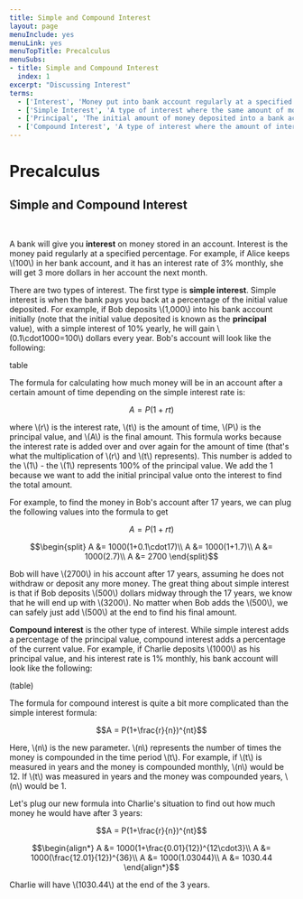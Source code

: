 ```yaml
---
title: Simple and Compound Interest
layout: page
menuInclude: yes
menuLink: yes
menuTopTitle: Precalculus
menuSubs:
- title: Simple and Compound Interest
  index: 1
excerpt: "Discussing Interest"
terms:
  - ['Interest', 'Money put into bank account regularly at a specified percentage']
  - ['Simple Interest', 'A type of interest where the same amount of money is paid regularly. That amount is determined by the initial value deposited into the bank account.']
  - ['Principal', 'The initial amount of money deposited into a bank account']
  - ['Compound Interest', 'A type of interest where the amount of interest paid is a percentage of the money in the bank account at the time of interest being paid']
---
```



<h1>Precalculus</h1>

<h2>Simple and Compound Interest</h2><br>

A bank will give you <b>interest</b> on money stored in an account. Interest is the money paid regularly at a specified percentage. For example, if Alice keeps \\(100\\) in her bank account, and it has an interest rate of 3% monthly, she will get 3 more dollars in her account the next month.

There are two types of interest. The first type is <b>simple interest</b>. Simple interest is when the bank pays you back at a percentage of the initial value deposited. For example, if Bob deposits \\(1,000\\) into his bank account initially (note that the initial value deposited is known as the <b>principal</b> value), with a simple interest of 10% yearly, he will gain \\(0.1\cdot1000=100\\) dollars every year. Bob's account will look like the following:

table

The formula for calculating how much money will be in an account after a certain amount of time depending on the simple interest rate is:

$$A=P(1+rt)$$

where \\(r\\) is the interest rate, \\(t\\) is the amount of time, \\(P\\) is the principal value, and \\(A\\) is the final amount. This formula works because the interest rate is added over and over again for the amount of time (that's what the multiplication of \\(r\\) and \\(t\\) represents). This number is added to the \\(1\\) - the \\(1\\) represents 100% of the principal value. We add the 1 because we want to add the initial principal value onto the interest to find the total amount.

For example, to find the money in Bob's account after 17 years, we can plug the following values into the formula to get

$$A = P(1+rt)$$

$$\begin{split}
A &= 1000(1+0.1\cdot17)\\
A &= 1000(1+1.7)\\
A &= 1000(2.7)\\
A &= 2700
\end{split}$$

Bob will have \\(2700\\) in his account after 17 years, assuming he does not withdraw or deposit any more money. The great thing about simple interest is that if Bob deposits \\(500\\) dollars midway through the 17 years, we know that he will end up with \\(3200\\). No matter when Bob adds the \\(500\\), we can safely just add \\(500\\) at the end to find his final amount.

<b>Compound interest</b> is the other type of interest. While simple interest adds a percentage of the principal value, compound interest adds a percentage of the current value. For example, if Charlie deposits \\(1000\\) as his principal value, and his interest rate is 1% monthly, his bank account will look like the following:

(table)

The formula for compound interest is quite a bit more complicated than the simple interest formula:

$$A = P(1+\frac{r}{n})^{nt}$$

Here, \\(n\\) is the new parameter. \\(n\\) represents the number of times the money is compounded in the time period \\(t\\). For example, if \\(t\\) is measured in years and the money is compounded monthly, \\(n\\) would be 12. If \\(t\\) was measured in years and the money was compounded years, \\(n\\) would be 1.

Let's plug our new formula into Charlie's situation to find out how much money he would have after 3 years:

$$A = P(1+\frac{r}{n})^{nt}$$

$$\begin{align*}
A &= 1000(1+\frac{0.01}{12})^{12\cdot3}\\
A &= 1000(\frac{12.01}{12})^{36}\\
A &= 1000(1.03044)\\
A &= 1030.44
\end{align*}$$

Charlie will have \\(1030.44\\) at the end of the 3 years.
